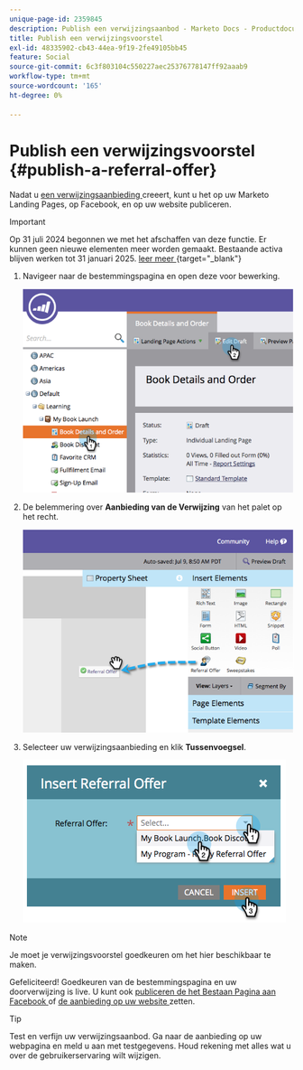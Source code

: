```yaml
---
unique-page-id: 2359845
description: Publish een verwijzingsaanbod - Marketo Docs - Productdocumentatie
title: Publish een verwijzingsvoorstel
exl-id: 48335902-cb43-44ea-9f19-2fe49105bb45
feature: Social
source-git-commit: 6c3f803104c550227aec25376778147ff92aaab9
workflow-type: tm+mt
source-wordcount: '165'
ht-degree: 0%

---
```


# Publish een verwijzingsvoorstel {#publish-a-referral-offer}

Nadat u [ een verwijzingsaanbieding ](/help/marketo/product-docs/demand-generation/social/referral-offers/create-a-referral-offer.md) creeert, kunt u het op uw Marketo Landing Pages, op Facebook, en op uw website publiceren.

>[!IMPORTANT]
>
>Op 31 juli 2024 begonnen we met het afschaffen van deze functie. Er kunnen geen nieuwe elementen meer worden gemaakt. Bestaande activa blijven werken tot 31 januari 2025. [ leer meer ](https://nation.marketo.com/t5/employee-blogs/marketo-engage-social-features-deprecation/ba-p/351977) {target="_blank"}

1. Navigeer naar de bestemmingspagina en open deze voor bewerking.

   ![](assets/image2014-9-19-11-3a15-3a30.png)

1. De belemmering over **Aanbieding van de Verwijzing** van het palet op het recht.

   ![](assets/image2014-9-19-11-3a15-3a42.png)

1. Selecteer uw verwijzingsaanbieding en klik **Tussenvoegsel**.

   ![](assets/image2014-9-19-11-3a15-3a52.png)

>[!NOTE]
>
>Je moet je verwijzingsvoorstel goedkeuren om het hier beschikbaar te maken.

Gefeliciteerd! Goedkeuren van de bestemmingspagina en uw doorverwijzing is live. U kunt ook [ publiceren de het Bestaan Pagina aan Facebook ](/help/marketo/product-docs/demand-generation/facebook/publish-landing-pages-to-facebook.md) of [ de aanbieding op uw website ](/help/marketo/product-docs/demand-generation/social/social-functions/deploy-social-on-your-website.md) zetten.

>[!TIP]
>
>Test en verfijn uw verwijzingsaanbod. Ga naar de aanbieding op uw webpagina en meld u aan met testgegevens. Houd rekening met alles wat u over de gebruikerservaring wilt wijzigen.
